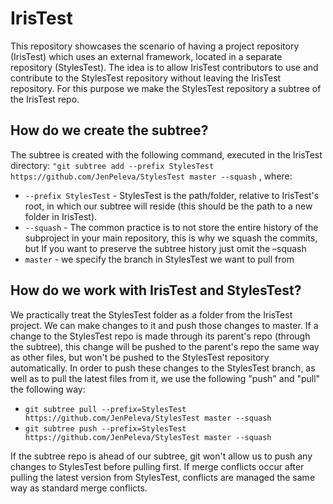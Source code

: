# IrisTest

This repository showcases the scenario of having a project repository (IrisTest) which uses an external framework,
located in a separate repository (StylesTest). The idea is to allow IrisTest contributors to use and
contribute to the StylesTest repository without leaving the IrisTest repository. For this purpose we make the StylesTest
repository a subtree of the IrisTest repo.

## How do we create the subtree?

The subtree is created with the following command, executed in the IrisTest directory:
```"git subtree add --prefix StylesTest https://github.com/JenPeleva/StylesTest master --squash``` , where:
+ ```--prefix StylesTest``` - StylesTest is the path/folder, relative to IrisTest's root, in which our subtree will
 reside (this should be the path to a new folder in IrisTest).
+ ```--squash``` - The common practice is to not store the entire history of the subproject in your main repository,
 this is why we squash the commits, but If you want to preserve the subtree history just omit the –squash
+ ```master``` - we specify the branch in StylesTest we want to pull from

## How do we work with IrisTest and StylesTest?

 We practically treat the StylesTest folder as a folder from the IrisTest project. We can make changes to it and push
those changes to master. If a change to the StylesTest repo is made through its parent's repo (through the subtree), this change will be pushed
 to the parent's repo the same way as other files, but won't be pushed to the StylesTest repository automatically. In order to
 push these changes to the StylesTest branch, as well as to pull the latest files from it, we use the following "push"
 and "pull" the following way:

+ ```git subtree pull --prefix=StylesTest https://github.com/JenPeleva/StylesTest master --squash```
+ ```git subtree push --prefix=StylesTest https://github.com/JenPeleva/StylesTest master --squash```

If the subtree repo is ahead of our subtree, git won't allow us to push any changes to StylesTest before pulling first. If
merge conflicts occur after pulling the latest version from StylesTest, conflicts are managed the same way as standard
merge conflicts.